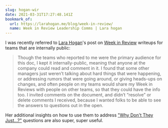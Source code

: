 ```yaml
---
slug: hogan-wir
date: 2021-03-31T17:27:48.141Z
bookmark_of:
  url: https://larahogan.me/blog/week-in-review/
  name: Week in Review Leadership Comms | Lara hogan
---
```

I was recently referred to [Lara Hogan](https://larahogan.me)'s post on [Week in Review](https://larahogan.me/blog/week-in-review/) writeups for teams that are internally public:

> Though the teams who reported to me were the primary audience for this doc, I kept it internally-public, meaning that anyone at the company could read and comment in it. I found that some other managers just weren’t talking about hard things that were happening, or addressing rumors that were going around, or giving heads-ups on changes, and often people on my teams would share my Week in Reviews with people on other teams, so that they could have the info too. I invited comments on the document, and didn’t “resolve” or delete comments I received, because I wanted folks to be able to see the answers to questions out in the open.

Her additional insights on how to use them to address ["Why Don't They Just...?"](https://larahogan.me/blog/why-cant-they-just/) questions are also super, super useful.